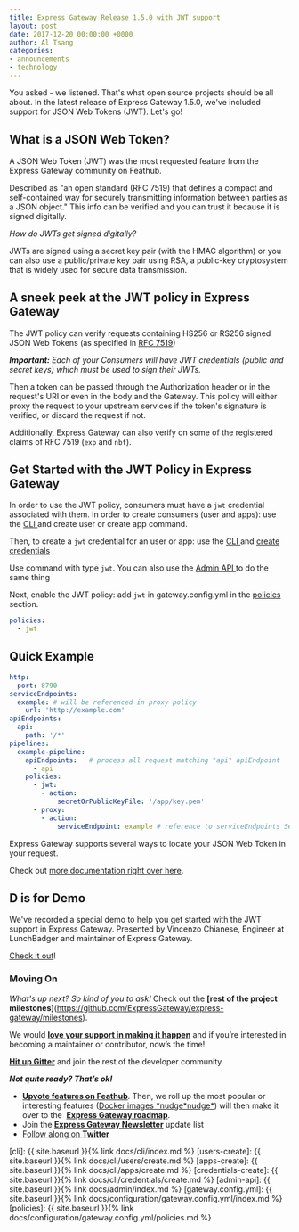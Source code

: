 ```yaml
---
title: Express Gateway Release 1.5.0 with JWT support
layout: post
date: 2017-12-20 00:00:00 +0000
author: Al Tsang
categories:
- announcements
- technology
---
```

You asked - we listened. That's what open source projects should be all about. In the latest release of Express Gateway 1.5.0, we've included support for  JSON Web Tokens (JWT). Let's go! <!--excerpt-->

## What is a JSON Web Token?

A JSON Web Token (JWT)  was the most requested feature from the Express Gateway community on Feathub.

Described as "an open standard (RFC 7519) that defines a compact and self-contained way for securely transmitting information between parties as a JSON object."  This info can be verified and you can trust it because it is signed digitally.

_How do JWTs get signed digitally?_

JWTs are signed using a secret key pair (with the HMAC algorithm) or you can also use a public/private key pair using RSA, a public-key cryptosystem that is widely used for secure data transmission.

## A sneek peek at the JWT policy in Express Gateway

The JWT policy can verify requests containing HS256 or RS256 signed JSON Web Tokens (as specified in [RFC 7519](https://tools.ietf.org/html/rfc7519))

**_Important:_** _Each of your Consumers will have JWT credentials (public and secret keys) which must be used to sign their JWTs._

Then a token can be passed through the Authorization header or in the request's URI or even in the body and the Gateway. This policy will either proxy the request to your upstream services if the token's signature is verified, or discard the request if not.

Additionally, Express Gateway can also verify on some of the registered claims of RFC 7519 (`exp` and `nbf`).

## Get Started with the JWT Policy in Express Gateway

In order to use the JWT policy, consumers must have a `jwt` credential associated with them. In order to create consumers (user and apps): use the [CLI ](http://www.express-gateway.io/docs/cli/)and create user or create app command.

Then, to create a `jwt` credential for an user or app: use the [CLI ](http://www.express-gateway.io/docs/cli/)and [create credentials](http://www.express-gateway.io/docs/credential-management)

Use command with type `jwt`. You can also use the [Admin API ](http://www.express-gateway.io/docs/admin/)to do the same thing

Next, enable the JWT policy: add `jwt` in gateway.config.yml in the [policies](http://www.express-gateway.io/docs/policies/) section.

```yaml 
policies: 
  - jwt
```

## Quick Example

```yaml
http:
  port: 8790
serviceEndpoints:
  example: # will be referenced in proxy policy
    url: 'http://example.com'
apiEndpoints:
  api:
    path: '/*'
pipelines:
  example-pipeline:
    apiEndpoints:   # process all request matching "api" apiEndpoint
      - api
    policies:
      - jwt:
        - action:
            secretOrPublicKeyFile: '/app/key.pem'
      - proxy:
        - action:
            serviceEndpoint: example # reference to serviceEndpoints Section
```

Express Gateway supports several ways to locate your JSON Web Token in your request.

Check out [more documentation right over here](https://www.express-gateway.io/docs/policies/jwt#markdown).

## D is for Demo

We've recorded a special demo to help you get started with the JWT support in Express Gateway.  Presented by Vincenzo Chianese, Engineer at LunchBadger and maintainer of Express Gateway.

[Check it out](https://youtu.be/y-U4Llg3kmM)!

### Moving On

_What's up next? So kind of you to ask!_ Check out the **\[rest of the project milestones\]**(https://github.com/ExpressGateway/express-gateway/milestones).

We would [**love your support in making it happen**](https://github.com/ExpressGateway/express-gateway) and if you’re interested in becoming a maintainer or contributor, now’s the time!

[**Hit up Gitter**](https://gitter.im/ExpressGateway/express-gateway) and join the rest of the developer community.

**_Not quite ready? That’s ok!_**

* [**Upvote features on Feathub**](https://feathub.com/ExpressGateway/express-gateway). Then, we roll up the most popular or interesting features ([Docker images \*nudge\*nudge\*](https://www.lunchbadger.com/official-docker-images-for-express-gateway/)) will then make it over to the  [**Express Gateway roadmap**](https://github.com/ExpressGateway/express-gateway/milestones).
* Join the  [**Express Gateway Newsletter**](https://eepurl.com/cVOqd5) update list
* [Follow along on **Twitter**](https://twitter.com/express_gateway)

\[cli\]: {{ site.baseurl }}{% link docs/cli/index.md %}
\[users-create\]: {{ site.baseurl }}{% link docs/cli/users/create.md %}
\[apps-create\]: {{ site.baseurl }}{% link docs/cli/apps/create.md %}
\[credentials-create\]: {{ site.baseurl }}{% link docs/cli/credentials/create.md %}
\[admin-api\]: {{ site.baseurl }}{% link docs/admin/index.md %}
\[gateway.config.yml\]: {{ site.baseurl }}{% link docs/configuration/gateway.config.yml/index.md %}
\[policies\]: {{ site.baseurl }}{% link docs/configuration/gateway.config.yml/policies.md %}
